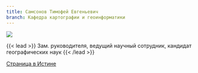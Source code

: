 ```yaml
---
title: Самсонов Тимофей Евгеньевич
branch: Кафедра картографии и геоинформатики
---
```

![](img/ste.jpg)

{{< lead >}} Зам. руководителя, ведущий научный сотрудник, кандидат географических наук {{< /lead >}}

[Страница в Истине](https://istina.msu.ru/workers/427201)